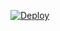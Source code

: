 [![Deploy](https://www.herokucdn.com/deploy/button.svg)](https://heroku.com/deploy?template=https://github.com/krishd9895/KList.git)
